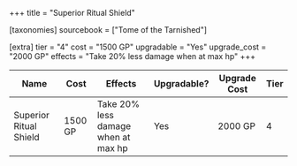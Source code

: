 +++
title = "Superior Ritual Shield"

[taxonomies]
sourcebook = ["Tome of the Tarnished"]

[extra]
tier = "4"
cost = "1500 GP"
upgradable = "Yes"
upgrade_cost = "2000 GP"
effects = "Take 20% less damage when at max hp"
+++

| Name                          | Cost    | Effects                                                                                           | Upgradable? | Upgrade Cost | Tier |
| ----------------------------- | ------- | ----------------------------------------------------------------------------------------------- | ----------- | ------------ | ---- |
| Superior Ritual Shield | 1500 GP | Take 20% less damage when at max hp | Yes | 2000 GP | 4 |
